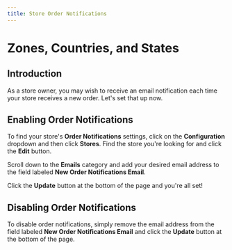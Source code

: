 ```yaml
---
title: Store Order Notifications
---
```


# Zones, Countries, and States

## Introduction

As a store owner, you may wish to receive an email notification each time your store receives a new order. Let's set that up now.

## Enabling Order Notifications

To find your store's **Order Notifications** settings, click on the **Configuration** dropdown and then click **Stores**. Find the store you're looking for and click the **Edit** button.

Scroll down to the **Emails** category and add your desired email address to the field labeled **New Order Notifications Email**.

Click the **Update** button at the bottom of the page and you're all set!

## Disabling Order Notifications

To disable order notifications, simply remove the email address from the field labeled **New Order Notifications Email** and click the **Update** button at the bottom of the page.

